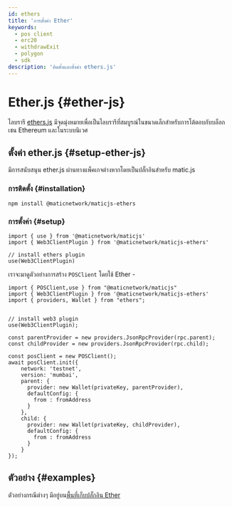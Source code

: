 ```yaml
---
id: ethers
title: 'การตั้งค่า Ether'
keywords:
  - pos client
  - erc20
  - withdrawExit
  - polygon
  - sdk
description: 'ติดตั้งและตั้งค่า ethers.js'
---
```


# Ether.js {#ether-js}

ไลบรารี [ethers.js](https://docs.ethers.io/) มีจุดมุ่งหมายเพื่อเป็นไลบรารีที่สมบูรณ์ในขนาดเล็กสำหรับการโต้ตอบกับบล็อกเชน Ethereum และในระบบนิเวศ

## ตั้งค่า ether.js {#setup-ether-js}

มีการสนับสนุน ether.js ผ่านทางแพ็คเกจต่างหากโดยเป็นปลั๊กอินสำหรับ matic.js

### การติดตั้ง {#installation}

```
npm install @maticnetwork/maticjs-ethers

```

### การตั้งค่า {#setup}

```
import { use } from '@maticnetwork/maticjs'
import { Web3ClientPlugin } from '@maticnetwork/maticjs-ethers'

// install ethers plugin
use(Web3ClientPlugin)
```

เราจะมาดูตัวอย่างการสร้าง `POSClient` โดยใช้ Ether -

```
import { POSClient,use } from "@maticnetwork/maticjs"
import { Web3ClientPlugin } from '@maticnetwork/maticjs-ethers'
import { providers, Wallet } from "ethers";


// install web3 plugin
use(Web3ClientPlugin);

const parentProvider = new providers.JsonRpcProvider(rpc.parent);
const childProvider = new providers.JsonRpcProvider(rpc.child);

const posClient = new POSClient();
await posClient.init({
    network: 'testnet',
    version: 'mumbai',
    parent: {
      provider: new Wallet(privateKey, parentProvider),
      defaultConfig: {
        from : fromAddress
      }
    },
    child: {
      provider: new Wallet(privateKey, childProvider),
      defaultConfig: {
        from : fromAddress
      }
    }
});

```

## ตัวอย่าง {#examples}

ตัวอย่างกรณีต่างๆ มีอยู่บน[พื้นที่เก็บปลั๊กอิน Ether](https://github.com/maticnetwork/maticjs-ethers)

